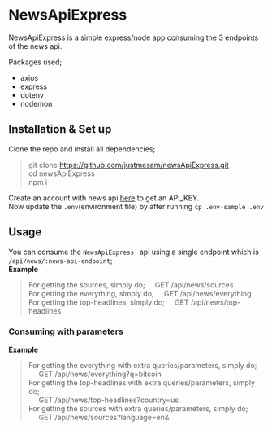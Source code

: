 # NewsApiExpress

NewsApiExpress is a simple express/node app consuming the 3 endpoints of the news api.

Packages used;   
- axios
- express
- dotenv
- nodemon

## Installation & Set up
Clone the repo and install all dependencies;
>  git clone https://github.com/justmesam/newsApiExpress.git  
> cd newsApiExpress  
npm i

 Create an account with news api [here](https://newsapi.org/) to get an API_KEY.   
 Now update the `.env`(environment file) by after running `cp .env-sample .env`

## Usage
You can consume the `NewsApiExpress ` api using a single endpoint which is `/api/news/:news-api-endpoint`;  
 __Example__

> For getting the sources, simply do;&nbsp;&nbsp;&nbsp;&nbsp; GET /api/news/sources  
> For getting the everything, simply do;&nbsp;&nbsp;&nbsp;&nbsp; GET /api/news/everything  
> For getting the top-headlines, simply do;&nbsp;&nbsp;&nbsp;&nbsp; GET /api/news/top-headlines

### Consuming with parameters
 __Example__
> For getting the everything with extra queries/parameters, simply do;<br/> &nbsp;&nbsp;&nbsp;&nbsp; GET /api/news/everything?q=bitcoin  
> For getting the top-headlines with extra queries/parameters, simply do;<br/> &nbsp;&nbsp;&nbsp;&nbsp; GET /api/news/top-headlines?country=us  
> For getting the sources with extra queries/parameters, simply do;<br/> &nbsp;&nbsp;&nbsp;&nbsp; GET /api/news/sources?language=en&
